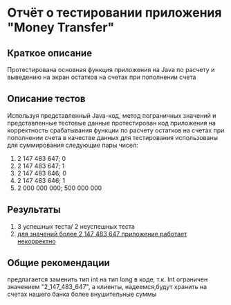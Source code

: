 # Отчёт о тестировании приложения "Money Transfer"

## Краткое описание

Протестирована основная функция приложения на Java по расчету и выведению на экран остатков на счетах при пополнении счета

## Описание тестов

Используя представленный Java-код, метод пограничных значений и представленные тестовые данные протестирован код приложения на корректность срабатывания функции по расчету остатков на счетах при пополнении счета
в качестве данных для тестирования использованы для суммирования следующие пары чисел:

1. 2 147 483 647; 0
2. 2 147 483 647; 1
3. 2 147 483 646; 0
4. 2 147 483 646; 1
5. 2 000 000 000; 500 000 000


## Результаты

1. 3 успешных теста/ 2 неуспешных теста
2. [для значений более 2 147 483 647 приложение работает некорректно](https://github.com/GrebenkovaMaria/HW_JavaForQA_2.1/issues/1#issue-716918085)

## Общие рекомендации

предлагается заменить тип int на тип long в коде, т.к. Int ограничен значением "2_147_483_647", а клиенты, надеемся,будут хранить на счетах нашего банка более внушительные суммы

